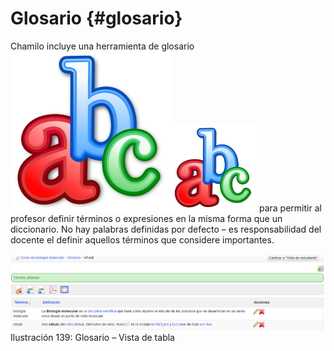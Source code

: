 # Glosario {#glosario}

Chamilo incluye una herramienta de glosario ![](../assets/graphics232.svg)![](../assets/graphics232.png) para permitir al profesor definir términos o expresiones en la misma forma que un diccionario. No hay palabras definidas por defecto – es responsabilidad del docente el definir aquellos términos que considere importantes.

![](../assets/graficos119.png)Ilustración 139: Glosario – Vista de tabla
